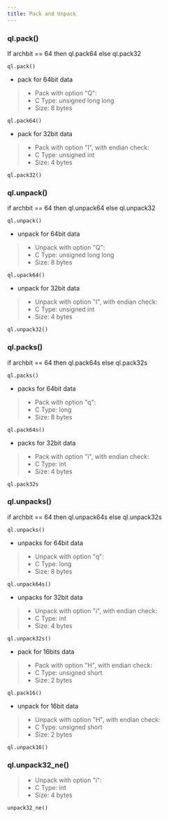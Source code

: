 ```yaml
---
title: Pack and Unpack
---
```

### ql.pack()
If archbit == 64 then ql.pack64 else ql.pack32
```
ql.pack()
```
- pack for 64bit data
> - Pack with option "Q":
> - C Type: unsigned long long 
> - Size: 8 bytes
```
ql.pack64()
```

- pack for 32bit data
> - Pack with option "I", with endian check:
> - C Type: unsigned int 
> - Size: 4 bytes
```
ql.pack32()
```

### ql.unpack()
if archbit == 64 then ql.unpack64 else ql.unpack32
```
ql.unpack()
```

- unpack for 64bit data
> - Unpack with option "Q":
> - C Type: unsigned long long 
> - Size: 8 bytes
```
ql.upack64()
```

- unpack for 32bit data
> - Unpack with option "I", with endian check:
> - C Type: unsigned int 
> - Size: 4 bytes
```
ql.unpack32()
```

### ql.packs()
if archbit == 64 then ql.pack64s else ql.pack32s
```
ql.packs()
```

- packs for 64bit data
> - Pack with option "q":
> - C Type: long 
> - Size: 8 bytes
```
ql.pack64s()
```

- packs for 32bit data
> - Pack with option "i", with endian check:
> - C Type: int 
> - Size: 4 bytes
```
ql.pack32s
```

### ql.unpacks()
if archbit == 64 then ql.unpack64s else ql.unpack32s
```
ql.unpacks()
```

- unpacks for 64bit data
> - Unpack with option "q":
> - C Type: long 
> - Size: 8 bytes
```
ql.unpack64s()
```

- unpacks for 32bit  data
> - Unpack with option "i", with endian check:
> - C Type: int 
> - Size: 4 bytes
```
ql.unpack32s()
```

- pack for 16bits data
> - Pack with option "H", with endian check:
> - C Type: unsigned short 
> - Size: 2 bytes
```
ql.pack16()
```

- unpack for 16bit data
> - Unpack with option "H", with endian check:
> - C Type: unsigned short 
> - Size: 2 bytes
```
ql.unpack16()
```

### ql.unpack32_ne()
> - Unpack with option "i":
> - C Type: int 
> - Size: 4 bytes
```
unpack32_ne()
```